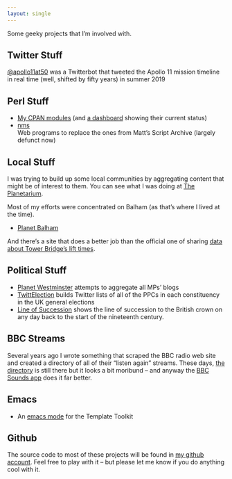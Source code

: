 ```yaml
---
layout: single
---
```


Some geeky projects that I’m involved with.

## Twitter Stuff

[@apollo11at50](https://twitter.com/apollo11at50) was a Twitterbot that
tweeted the Apollo 11 mission timeline in real time (well, shifted by fifty
years) in summer 2019

## Perl Stuff

* [My CPAN modules](https://metacpan.org/author/DAVECROSS)
(and [a dashboard](https://cpandashboard.com/DAVECROSS/) showing their
current status)
* [nms](https://nms-cgi.sourceforge.net/)  
  Web programs to replace the ones from Matt’s Script Archive (largely
  defunct now)

## Local Stuff

I was trying to build up some local communities by aggregating content
that might be of interest to them. You can see what I was doing at
[The Planetarium](https://theplanetarium.org/).

Most of my efforts were concentrated on Balham (as that’s where I lived
at the time).

* [Planet Balham](https://balham.theplanetarium.org/)

And there’s a site that does a better job than the official one of sharing
[data about Tower Bridge’s lift times](https://towerbridge.dave.org.uk/).

## Political Stuff

* [Planet Westminster](https://mps.theplanetarium.org/) attempts to aggregate
all MPs’ blogs
* [TwittElection](https://twittelection.co.uk/) builds Twitter lists of all
of the PPCs in each constituency in the UK general elections
* [Line of Succession](https://lineofsuccession.co.uk/) shows the line of
succession to the British crown on any day back to the start of the
nineteenth century.

## BBC Streams

Several years ago I wrote something that scraped the BBC radio web site
and created a directory of all of their “listen again” streams. These
days, [the directory](https://dave.org.uk/streams/) is still there but it
looks a bit moribund – and anyway the
[BBC Sounds app](https://www.bbc.co.uk/sounds) does it far better.

## Emacs

* An [emacs mode](https://dave.org.uk/emacs/) for the Template Toolkit

## Github

The source code to most of these projects will be found in
[my github account](https://github.com/davorg/).
Feel free to play with it – but please let me know if you do anything
cool with it.
